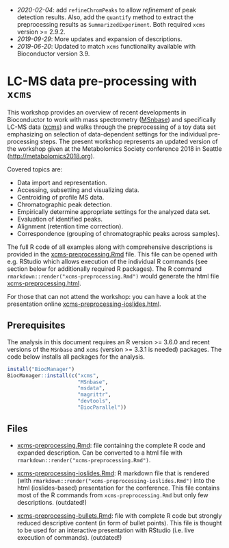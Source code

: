 - *2020-02-04*: add `refineChromPeaks` to allow *refinement* of peak detection
  results. Also, add the `quantify` method to extract the preprocessing results
  as `SummarizedExperiment`. Both required `xcms` version >= 2.9.2.
- *2019-09-29*: More updates and expansion of descriptions.
- *2019-06-20*: Updated to match `xcms` functionality available with
Bioconductor version 3.9.

# LC-MS data pre-processing with `xcms`

This workshop provides an overview of recent developments in Bioconductor to
work with mass spectrometry ([MSnbase](https://github.com/lgatto/MSnbase)) and
specifically LC-MS data ([xcms](https://github.com/sneumann/xcms)) and walks
through the preprocessing of a toy data set emphasizing on selection of
data-dependent settings for the individual pre-processing steps. The present
workshop represents an updated version of the workshop given at the Metabolomics
Society conference 2018 in Seattle (http://metabolomics2018.org).

Covered topics are:
- Data import and representation.
- Accessing, subsetting and visualizing data.
- Centroiding of profile MS data.
- Chromatographic peak detection.
- Empirically determine appropriate settings for the analyzed data set.
- Evaluation of identified peaks.
- Alignment (retention time correction).
- Correspondence (grouping of chromatographic peaks across samples).

The full R code of all examples along with comprehensive descriptions is
provided in the [xcms-preprocessing.Rmd](./xcms-preprocessing.Rmd) file. This
file can be opened with e.g. RStudio which allows execution of the individual R
commands (see section below for additionally required R packages). The R command
`rmarkdown::render("xcms-preprocessing.Rmd")` would generate the html file
[xcms-preprocessing.html](https://jorainer.github.io/metabolomics2018/xcms-preprocessing.html).

For those that can not attend the workshop: you can have a look at the
presentation online [xcms-preprocessing-ioslides.html](https://jorainer.github.io/metabolomics2018/xcms-preprocessing-ioslides.html).


## Prerequisites

The analysis in this document requires an R version >= 3.6.0 and recent versions
of the `MSnbase` and `xcms` (version >= 3.3.1 is needed) packages. The code
below installs all packages for the analysis.

```r
install("BiocManager")
BiocManager::install(c("xcms",
                       "MSnbase",
                       "msdata",
                       "magrittr",
                       "devtools",
                       "BiocParallel"))
```


## Files

- [xcms-preprocessing.Rmd](./xcms-preprocessing.Rmd): file containing the
  complete R code and expanded description. Can be converted to a html file with
  `rmarkdown::render("xcms-preprocessing.Rmd")`.

- [xcms-preprocessing-ioslides.Rmd](./xcms-preprocessing-ioslides.Rmd): R
  markdown file that is rendered (with
  `rmarkdown::render("xcms-preprocessing-ioslides.Rmd")` into the html
  (ioslides-based) presentation for the conference. This file contains most of
  the R commands from `xcms-preprocessing.Rmd` but only few descriptions. (outdated!)

- [xcms-preprocessing-bullets.Rmd](./xcms-preprocessing-bullets.Rmd): file with
  complete R code but strongly reduced descriptive content (in form of bullet
  points). This file is thought to be used for an interactive presentation with
  RStudio (i.e. live execution of commands). (outdated!)
  
